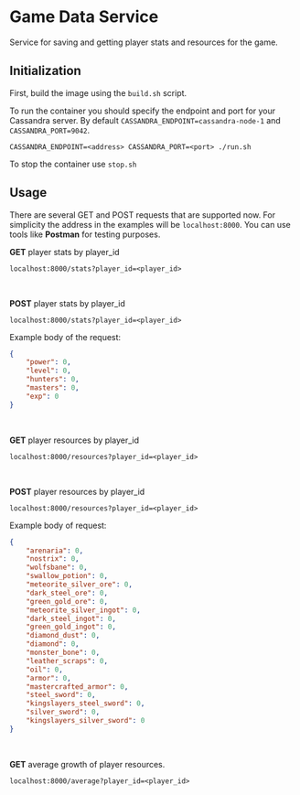 # Game Data Service

Service for saving and getting player stats and resources for the game.

## Initialization

First, build the image using the `build.sh` script.

To run the container you should specify the endpoint and port for your Cassandra server. By default `CASSANDRA_ENDPOINT=cassandra-node-1` and `CASSANDRA_PORT=9042`.

```
CASSANDRA_ENDPOINT=<address> CASSANDRA_PORT=<port> ./run.sh
```

To stop the container use `stop.sh`

## Usage

There are several GET and POST requests that are supported now. For simplicity the address in the examples will be `localhost:8000`. You can use tools like **Postman** for testing purposes.

**GET** player stats by player_id
```
localhost:8000/stats?player_id=<player_id>
```

</br>

**POST** player stats by player_id
```
localhost:8000/stats?player_id=<player_id>
```
Example body of the request:
```json
{
    "power": 0,
    "level": 0,
    "hunters": 0,
    "masters": 0,
    "exp": 0
}
```

</br>

**GET** player resources by player_id
```
localhost:8000/resources?player_id=<player_id>
```

</br>

**POST** player resources by player_id
```
localhost:8000/resources?player_id=<player_id>
```
Example body of request:
```json
{
    "arenaria": 0,
    "nostrix": 0,
    "wolfsbane": 0,
    "swallow_potion": 0,
    "meteorite_silver_ore": 0,
    "dark_steel_ore": 0,
    "green_gold_ore": 0,
    "meteorite_silver_ingot": 0,
    "dark_steel_ingot": 0,
    "green_gold_ingot": 0,
    "diamond_dust": 0,
    "diamond": 0,
    "monster_bone": 0,
    "leather_scraps": 0,
    "oil": 0,
    "armor": 0,
    "mastercrafted_armor": 0,
    "steel_sword": 0,
    "kingslayers_steel_sword": 0,
    "silver_sword": 0,
    "kingslayers_silver_sword": 0
}
```

</br>

**GET** average growth of player resources.

```
localhost:8000/average?player_id=<player_id>
```